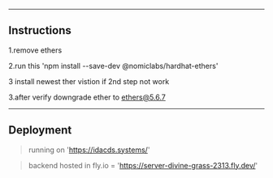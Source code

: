 --------------
 Instructions
--------------
1.remove ethers

2.run this 'npm install --save-dev @nomiclabs/hardhat-ethers'

3 install newest ther vistion if 2nd step not work

3.after verify downgrade ether to   ethers@5.6.7  


--------------
 Deployment
-------------

> running on 'https://idacds.systems/'

> backend hosted in fly.io = 'https://server-divine-grass-2313.fly.dev/'